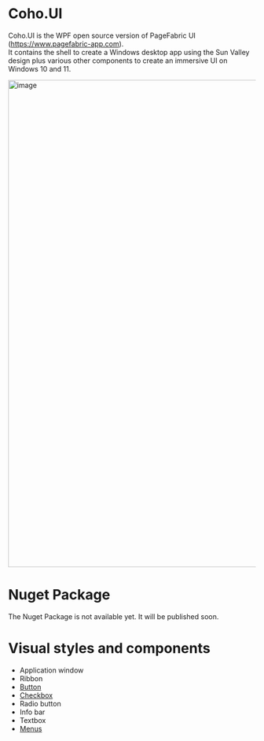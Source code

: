 # Coho.UI

Coho.UI is the WPF open source version of PageFabric UI (https://www.pagefabric-app.com).  
It contains the shell to create a Windows desktop app using the Sun Valley design plus various other components to create an immersive UI on Windows 10 and 11.

<img width="991" alt="image" src="https://user-images.githubusercontent.com/39953434/233845360-3b3b8789-613b-4b4e-b6f1-7e805d980df9.png">

# Nuget Package
The Nuget Package is not available yet. It will be published soon.


# Visual styles and components
* Application window
* Ribbon
* [Button](https://github.com/sebbouez/Coho.UI/wiki/Button-styles)
* [Checkbox](https://github.com/sebbouez/Coho.UI/wiki/Checkbox-styles)
* Radio button
* Info bar
* Textbox
* [Menus](https://github.com/sebbouez/Coho.UI/wiki/Menus)
